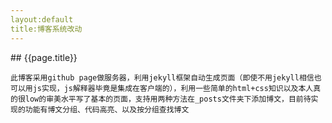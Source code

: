```yaml
---
layout:default
title:博客系统改动
---
```


<body>
## {{page.title}}

    此博客采用github page做服务器，利用jekyll框架自动生成页面（即使不用jekyll相信也可以用js实现，js解释器毕竟是集成在客户端的），利用一些简单的html+css知识以及本人真的很low的审美水平写了基本的页面，支持用两种方法在_posts文件夹下添加博文，目前待实现的功能有博文分组、代码高亮、以及按分组查找博文
</body>
